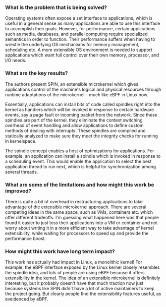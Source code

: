 ### What is the problem that is being solved?

Operating systems often expose a set interface to applications, which is useful in a general sense as many applications are able to use this interface to accomplish their goals. However, for performance, certain applications such as media, databases, and parallel computing require specialized semantics in order to function. Their performance suffers when having to wrestle the underlying OS mechanisms for memory management, scheduling etc. A more extensible OS environment is needed to support applications which want full control over their own memory, processor, and I/O needs.

### What are the key results?

The authors present SPIN, an extensible microkernel which gives applications control of the machine's logical and physical resources through runtime adaptations of the microkernel - much like eBPF in Linux now.

Essentially, applications can install bits of code called spindles right into the kernel as handlers which will be invoked in response to certain hardware events, say a page fault or incoming packet from the network. Since these spindles are part of the kernel, they eliminate the context switching overhead of event handling and allow applications to define custom methods of dealing with interrupts. These spindles are compiled and statically analyzed to make sure they meet the integrity checks for running in kernelspace. 

The spindle concept enables a host of optimizations for applications. For example, an application can install a spindle which is invoked in response to a scheduling event. This would enable the application to select the best application thread to run next, which is helpful for synchronization among several threads.

### What are some of the limitations and how might this work be improved?

There is quite a bit of overhead in restructuring applications to take advantage of the extensible microkernel approach. There are several competing ideas in the same space, such as VMs, containers etc. which offer different tradeoffs. I'm guessing what happened here was that people found it easier to just toss their applications into a VM or container and not worry about writing it in a more efficient way to take advantage of kernel extensibility, while waiting for processors to speed up and provide the performance boost.

### How might this work have long term impact?

This work has actually had impact in Linux, a monolithic kernel! For example, the eBPF interface exposed by the Linux kernel closely resembles the spindle idea, and lots of people are using eBPF because it offers extensibility in the kernel. The idea of an extensible microkernel is definitely interesting, but it probably doesn't have that much traction now just because systems like SPIN didn't have a lot of active maintainers to keep the project going. But clearly people find the extensibility features useful, as eveidenced by eBPF.